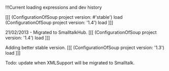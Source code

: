 !!!Current loading expressions and dev history
 
[[[
(ConfigurationOfSoup project version: #'stable') load
(ConfigurationOfSoup project version: '1.4') load
]]]

21/02/2013 - Migrated to SmalltalkHub.
[[[
(ConfigurationOfSoup project version: '1.4') load
]]]

Adding better stable version.
[[[
(ConfigurationOfSoup project version: '1.3') load
]]]

Todo: update when XMLSupport will be migrated to Smalltalk.